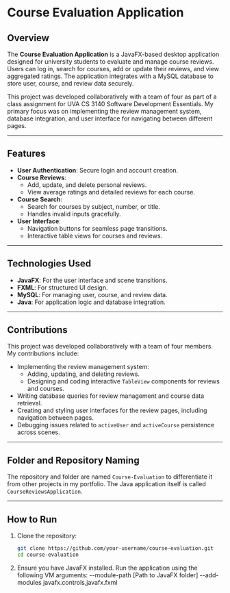# Course Evaluation Application

## Overview

The **Course Evaluation Application** is a JavaFX-based desktop application designed for university students to evaluate and manage course reviews. Users can log in, search for courses, add or update their reviews, and view aggregated ratings. The application integrates with a MySQL database to store user, course, and review data securely.

This project was developed collaboratively with a team of four as part of a class assignment for UVA CS 3140 Software Development Essentials. My primary focus was on implementing the review management system, database integration, and user interface for navigating between different pages.

---

## Features

- **User Authentication**: Secure login and account creation.
- **Course Reviews**:
  - Add, update, and delete personal reviews.
  - View average ratings and detailed reviews for each course.
- **Course Search**:
  - Search for courses by subject, number, or title.
  - Handles invalid inputs gracefully.
- **User Interface**:
  - Navigation buttons for seamless page transitions.
  - Interactive table views for courses and reviews.

---

## Technologies Used

- **JavaFX**: For the user interface and scene transitions.
- **FXML**: For structured UI design.
- **MySQL**: For managing user, course, and review data.
- **Java**: For application logic and database integration.

---

## Contributions

This project was developed collaboratively with a team of four members. My contributions include:

- Implementing the review management system:
  - Adding, updating, and deleting reviews.
  - Designing and coding interactive `TableView` components for reviews and courses.
- Writing database queries for review management and course data retrieval.
- Creating and styling user interfaces for the review pages, including navigation between pages.
- Debugging issues related to `activeUser` and `activeCourse` persistence across scenes.

---

## Folder and Repository Naming

The repository and folder are named `Course-Evaluation` to differentiate it from other projects in my portfolio. The Java application itself is called `CourseReviewsApplication`.

---

## How to Run

1. Clone the repository:
   ```bash
   git clone https://github.com/your-username/course-evaluation.git
   cd course-evaluation
2. Ensure you have JavaFX installed. Run the application using the following VM arguments:
    --module-path [Path to JavaFX folder] --add-modules javafx.controls,javafx.fxml
